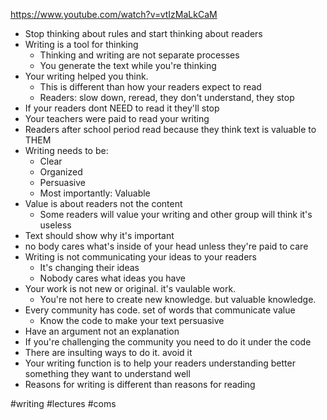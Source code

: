 https://www.youtube.com/watch?v=vtIzMaLkCaM

* Stop thinking about rules and start thinking about readers
* Writing is a tool for thinking
  * Thinking and writing are not separate processes
  * You generate the text while you're thinking
* Your writing helped you think. 
  * This is different than how your readers expect to read
  * Readers: slow down, reread, they don't understand, they stop
* If your readers dont NEED to read it they'll stop
* Your teachers were paid to read your writing
* Readers after school period read because they think text is valuable to THEM
* Writing needs to be: 
  * Clear
  * Organized
  * Persuasive
  * Most importantly: Valuable
* Value is about readers not the content
  * Some readers will value your writing and other group will think it's useless
* Text should show why it's important
* no body cares what's inside of your head unless they're paid to care
* Writing is not communicating your ideas to your readers
  * It's changing their ideas
  * Nobody cares what ideas you have
* Your work is not new or original. it's vaulable work.
  * You're not here to create new knowledge. but valuable knowledge.
* Every community has code. set of words that communicate value
  * Know the code to make your text persuasive
* Have an argument not an explanation 
* If you're challenging the community you need to do it under the code
 * There are insulting ways to do it. avoid it
* Your writing function is to help your readers understanding better something they want to understand well 
 * Reasons for writing is different than reasons for reading

#writing #lectures #coms
